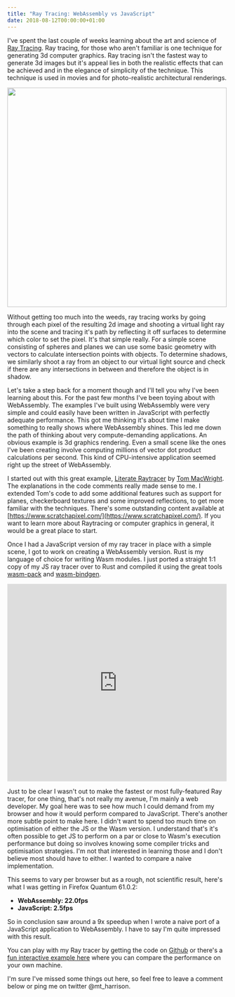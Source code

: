 ```yaml
---
title: "Ray Tracing: WebAssembly vs JavaScript"
date: 2018-08-12T00:00:00+01:00
---
```

I've spent the last couple of weeks learning about the art and science of [Ray Tracing](https://en.wikipedia.org/wiki/Ray_tracing_(graphics)). Ray tracing, for those who aren't familiar is one technique for generating 3d computer graphics. Ray tracing isn't the fastest way to generate 3d images but it's appeal lies in both the realistic effects that can be achieved and in the elegance of simplicity of the technique. This technique is used in movies and for photo-realistic architectural renderings.

<img src="https://mattharrison.s3.amazonaws.com/blog/raytracing.jpg" width=500/>

Without getting too much into the weeds, ray tracing works by going through each pixel of the resulting 2d image and shooting a virtual light ray into the scene and tracing it's path by reflecting it off surfaces to determine which color to set the pixel. It's that simple really. For a simple scene consisting of spheres and planes we can use some basic geometry with vectors to calculate intersection points with objects. To determine shadows, we similarly shoot a ray from an object to our virtual light source and check if there are any intersections in between and therefore the object is in shadow.

Let's take a step back for a moment though and I'll tell you why I've been learning about this. For the past few months I've been toying about with WebAssembly. The examples I've built using WebAssembly were very simple and could easily have been written in JavaScript with perfectly adequate performance. This got me thinking it's about time I make something to really shows where WebAssembly shines. This led me down the path of thinking about very compute-demanding applications. An obvious example is 3d graphics rendering. Even a small scene like the ones I've been creating involve computing millions of vector dot product calculations per second. This kind of CPU-intensive application seemed right up the street of WebAssembly.

I started out with this great example, [Literate Raytracer](https://github.com/tmcw/literate-raytracer) by [Tom MacWright](https://github.com/tmcw). The explanations in the code comments really made sense to me. I extended Tom's code to add some additional features such as support for planes, checkerboard textures and some improved reflections, to get more familiar with the techniques. There's some outstanding content available at [https://www.scratchapixel.com/](https://www.scratchapixel.com/). If you want to learn more about Raytracing or computer graphics in general, it would be a great place to start.

Once I had a JavaScript version of my ray tracer in place with a simple scene, I got to work on creating a WebAssembly version. Rust is my language of choice for writing Wasm modules. I just ported a straight 1:1 copy of my JS ray tracer over to Rust and compiled it using the great tools [wasm-pack](https://github.com/rustwasm/wasm-pack) and [wasm-bindgen](https://github.com/rustwasm/wasm-bindgen).

<iframe style="width:500px; height:450px;border:0;overflow-x:hidden" src="https://mtharrison.github.io/wasm-raytracer/simplified.html"></iframe>

Just to be clear I wasn't out to make the fastest or most fully-featured Ray tracer, for one thing, that's not really my avenue, I'm mainly a web developer. My goal here was to see how much I could demand from my browser and how it would perform compared to JavaScript. There's another more subtle point to make here. I didn't want to spend too much time on optimisation of either the JS or the Wasm version. I understand that's it's often possible to get JS to perform on a par or close to Wasm's execution performance but doing so involves knowing some compiler tricks and optimisation strategies. I'm not that interested in learning those and I don't believe most should have to either. I wanted to compare a naive implementation.

This seems to vary per browser but as a rough, not scientific result, here's what I was getting in Firefox Quantum 61.0.2:

- **WebAssembly: 22.0fps**
- **JavaScript: 2.5fps**

So in conclusion saw around a 9x speedup when I wrote a naive port of a JavaScript application to WebAssembly. I have to say I'm quite impressed with this result.

You can play with my Ray tracer by getting the code on [Github](https://github.com/mtharrison/wasm-raytracer) or there's a [fun interactive example here](https://mtharrison.github.io/wasm-raytracer/) where you can compare the performance on your own machine.

I'm sure I've missed some things out here, so feel free to leave a comment below or ping me on twitter @mt_harrison.
